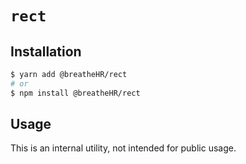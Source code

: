# `rect`

## Installation

```sh
$ yarn add @breatheHR/rect
# or
$ npm install @breatheHR/rect
```

## Usage

This is an internal utility, not intended for public usage.
